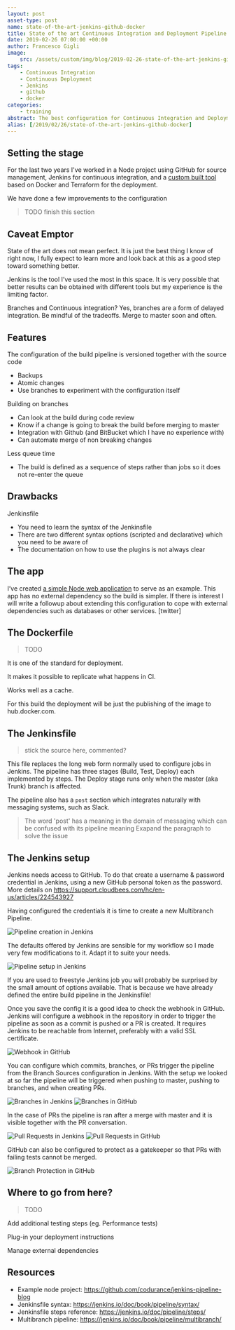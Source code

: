 ```yaml
---
layout: post
asset-type: post
name: state-of-the-art-jenkins-github-docker
title: State of the art Continuous Integration and Deployment Pipeline with Jenkins, GitHub, and Docker
date: 2019-02-26 07:00:00 +00:00
author: Francesco Gigli
image:
    src: /assets/custom/img/blog/2019-02-26-state-of-the-art-jenkins-github-docker/jenkins_bg.jpg
tags:
    - Continuous Integration
    - Continuous Deployment
    - Jenkins
    - github
    - docker
categories:
    - training
abstract: The best configuration for Continuous Integration and Deployment that I have seen so far, explained in some details. 
alias: [/2019/02/26/state-of-the-art-jenkins-github-docker]
---
```


## Setting the stage

For the last two years I've worked in a Node project using GitHub for source management, Jenkins for continuous integration, and a [custom built tool](https://mergermarket.github.io/cdflow/) based on Docker and Terraform for the deployment.

We have done a few improvements to the configuration 

> TODO finish this section

## Caveat Emptor

State of the art does not mean perfect. It is just the best thing I know of right now, I fully expect to learn more and look back at this as a good step toward something better.

Jenkins is the tool I’ve used the most in this space. It is very possible that better results can be obtained with different tools but my experience is the limiting factor.

Branches and Continuous integration? Yes, branches are a form of delayed integration. Be mindful of the tradeoffs. Merge to master soon and often.

## Features

The configuration of the build pipeline is versioned together with the source code
* Backups
* Atomic changes
* Use branches to experiment with the configuration itself

Building on branches
* Can look at the build during code review
* Know if a change is going to break the build before merging to master
* Integration with Github (and BitBucket which I have no experience with)
* Can automate merge of non breaking changes

Less queue time
* The build is defined as a sequence of steps rather than jobs so it does not re-enter the queue

## Drawbacks

Jenkinsfile
* You need to learn the syntax of the Jenkinsfile
* There are two different syntax options (scripted and declarative) which you need to be aware of
* The documentation on how to use the plugins is not always clear

## The app

I’ve created [a simple Node web application](https://github.com/codurance/jenkins-pipeline-blog) to serve as an example. This app has no external dependency so the build is simpler. If there is interest I will write a followup about extending this configuration to cope with external dependencies such as databases or other services. [twitter]

## The Dockerfile

> TODO

It is one of the standard for deployment.

It makes it possible to replicate what happens in CI.

Works well as a cache.

For this build the deployment will be just the publishing of the image to hub.docker.com.

## The Jenkinsfile

> stick the source here, commented?

This file replaces the long web form normally used to configure jobs in Jenkins. The pipeline has three stages (Build, Test, Deploy) each implemented by steps. The Deploy stage runs only when the master (aka Trunk) branch is affected.

The pipeline also has a `post` section which integrates naturally with messaging systems, such as Slack.
> The word 'post' has a meaning in the domain of messaging which can be confused with its pipeline meaning
> Exapand the paragraph to solve the issue

## The Jenkins setup

Jenkins needs access to GitHub. To do that create a username & password credential in Jenkins, using a new GitHub personal token as the password. More details on https://support.cloudbees.com/hc/en-us/articles/224543927

Having configured the credentials it is time to create a new Multibranch Pipeline.

![Pipeline creation in Jenkins]({{site.baseurl}}/assets/custom/img/blog/2019-02-26-state-of-the-art-jenkins-github-docker/pipeline_creation.jpg)

The defaults offered by Jenkins are sensible for my workflow so I made very few modifications to it. Adapt it to suite your needs.

![Pipeline setup in Jenkins]({{site.baseurl}}/assets/custom/img/blog/2019-02-26-state-of-the-art-jenkins-github-docker/pipeline_setup.jpg)

If you are used to freestyle Jenkins job you will probably be surprised by the small amount of options available. That is because we have already defined the entire build pipeline in the Jenkinsfile!

Once you save the config it is a good idea to check the webhook in GitHub. Jenkins will configure a webhook in the repository in order to trigger the pipeline as soon as a commit is pushed or a PR is created. It requires Jenkins to be reachable from Internet, preferably with a valid SSL certificate.

![Webhook in GitHub]({{site.baseurl}}/assets/custom/img/blog/2019-02-26-state-of-the-art-jenkins-github-docker/webhook.jpg)

You can configure which commits, branches, or PRs trigger the pipeline from the Branch Sources configuration in Jenkins. With the setup we looked at so far the pipeline will be triggered when pushing to master, pushing to branches, and when creating PRs. 

![Branches in Jenkins]({{site.baseurl}}/assets/custom/img/blog/2019-02-26-state-of-the-art-jenkins-github-docker/branches_jenkins.jpg)
![Branches in GitHub]({{site.baseurl}}/assets/custom/img/blog/2019-02-26-state-of-the-art-jenkins-github-docker/branches_github.jpg)
 
In the case of PRs the pipeline is ran after a merge with master and it is visible together with the PR conversation.

![Pull Requests in Jenkins]({{site.baseurl}}/assets/custom/img/blog/2019-02-26-state-of-the-art-jenkins-github-docker/pr_jenkins.jpg)
![Pull Requests in GitHub]({{site.baseurl}}/assets/custom/img/blog/2019-02-26-state-of-the-art-jenkins-github-docker/pr_github.jpg)
 
GitHub can also be configured to protect as a gatekeeper so that PRs with failing tests cannot be merged.

![Branch Protection in GitHub]({{site.baseurl}}/assets/custom/img/blog/2019-02-26-state-of-the-art-jenkins-github-docker/branch_protection.jpg)

## Where to go from here?

> TODO

Add additional testing steps (eg. Performance tests)

Plug-in your deployment instructions

Manage external dependencies

## Resources

* Example node project: https://github.com/codurance/jenkins-pipeline-blog
* Jenkinsfile syntax: https://jenkins.io/doc/book/pipeline/syntax/
* Jenkinsfile steps reference: https://jenkins.io/doc/pipeline/steps/
* Multibranch pipeline: https://jenkins.io/doc/book/pipeline/multibranch/
